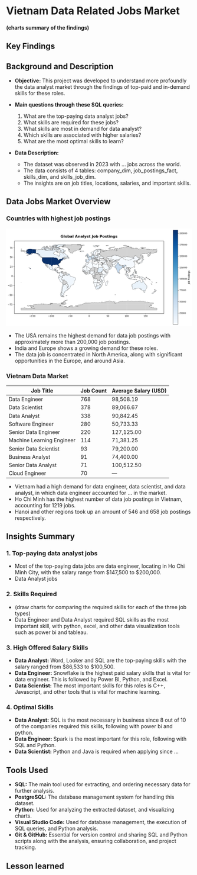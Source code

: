 # Vietnam Data Related Jobs Market

#### (charts summary of the findings)


## Key Findings




## Background and Description 
- **Objective:** This project was developed to understand more profoundly the data analyst market through the findings of top-paid and in-demand skills for these roles.
- **Main questions through these SQL queries:**

    1. What are the top-paying data analyst jobs?
    2. What skills are required for these jobs?
    3. What skills are most in demand for data analyst?
    4. Which skills are associated with higher salaries?
    5. What are the most optimal skills to learn? 

- **Data Description:**
    - The dataset was observed in 2023 with ... jobs across the world.
    - The data consists of 4 tables: company_dim, job_postings_fact, skills_dim, and skills_job_dim.
    - The insights are on job titles, locations, salaries, and important skills.


## Data Jobs Market Overview
### Countries with highest job postings

![Top job postings countries](charts\global.png)

- The USA remains the highest demand for data job postings with approximately more than 200,000 job postings.
- India and Europe shows a growing demand for these roles.
- The data job is concentrated in North America, along with significant opportunities in the Europe, and around Asia.


### Vietnam Data Market

| Job Title               | Job Count | Average Salary (USD) |
|-------------------------|-----------|----------------------|
| Data Engineer           | 768       | 98,508.19            |
| Data Scientist          | 378       | 89,066.67            |
| Data Analyst            | 338       | 90,842.45            |
| Software Engineer       | 280       | 50,733.33            |
| Senior Data Engineer    | 220       | 127,125.00           |
| Machine Learning Engineer| 114      | 71,381.25            |
| Senior Data Scientist   | 93        | 79,200.00            |
| Business Analyst        | 91        | 74,400.00            |
| Senior Data Analyst     | 71        | 100,512.50           |
| Cloud Engineer          | 70        | —                    |

- Vietnam had a high demand for data engineer, data scientist, and data analyst, in which data engineer accounted for ... in the market.
- Ho Chi Minh has the highest number of data job postings in Vietnam, accounting for 1219 jobs.
- Hanoi and other regions took up an amount of 546 and 658 job postings respectively.

## Insights Summary


### 1. Top-paying data analyst jobs


- Most of the top-paying data jobs are data engineer, locating in Ho Chi Minh City, with the salary range from $147,500 to $200,000.
- Data Analyst jobs 


### 2. Skills Required


- (draw charts for comparing the required skills for each of the three job types)
- Data Engineer and Data Analyst required SQL skills as the most important skill, with python, excel, and other data visualization tools such as power bi and tableau.


### 3. High Offered Salary Skills

- **Data Analyst:** Word, Looker and SQL are the top-paying skills with the salary ranged from $86,533 to $100,500.
- **Data Engineer:** Snowflake is the highest paid salary skills that is vital for data engineer. This is followed by Power BI, Python, and Excel.
- **Data Scientist:** The most important skills for this roles is C++, Javascript, and other tools that is vital for machine learning. 

### 4. Optimal Skills 



- **Data Analyst:** SQL is the most necessary in business since 8 out of 10 of the companies required this skills, following with power bi and python.
- **Data Engineer:** Spark is the most important for this role, following with SQL and Python.
- **Data Scientist:** Python and Java is required when applying since ...


## Tools Used
- **SQL:** The main tool used for extracting, and ordering necessary data for further analysis.
- **PostgreSQL:** The database management system for handling this dataset.
- **Python:** Used for analyzing the extracted dataset, and visualizing charts.
- **Visual Studio Code:** Used for database management, the execution of SQL queries, and Python analysis.
- **Git & GitHub:** Essential for version control and sharing SQL and Python scripts along with the analysis, ensuring collaboration, and project tracking.

## Lesson learned